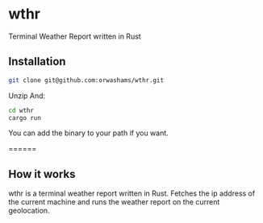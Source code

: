 # wthr

Terminal Weather Report written in Rust

## Installation

```sh
git clone git@github.com:orwashams/wthr.git
```

Unzip And:

```sh
cd wthr
cargo run
```

You can add the binary to your path if you want.

======

## How it works

wthr is a terminal weather report written in Rust.
Fetches the ip address of the current machine and runs the weather report on the current geolocation.
